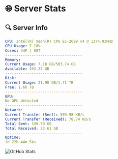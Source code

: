 # 🌐 Server Stats
## 🔍 Server Info
```yaml
CPU: Intel(R) Xeon(R) CPU E5-2699 v4 @ 1374.93MHz
CPU Usage: 7.10%
Cores: 44P | 88T
-----------------------------------
Memory:
Current Usage: 7.18 GB/503.74 GB
Available: 493.22 GB
-----------------------------------
Disk:
Current Usage: 21.90 GB/1.71 TB
Free: 1.60 TB
-----------------------------------
GPU:
No GPU detected
-----------------------------------
Network:
Current Transfer (Sent): 599.98 KB/s
Current Transfer (Received): 78.74 KB/s
Total Sent: 109.70 GB
Total Received: 23.61 GB
-----------------------------------
Uptime:
1d 22h 44m 54s
```
![GitHub Stats](https://img.shields.io/badge/Updated-2025-04-21_15:53:42-blue)